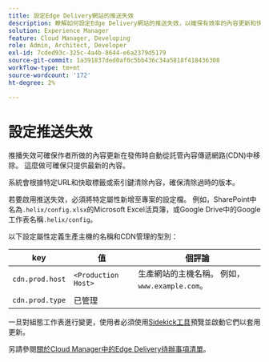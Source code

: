 ```yaml
---
title: 設定Edge Delivery網站的推送失效
description: 瞭解如何設定Edge Delivery網站的推送失效，以確保有效率的內容更新和快取控制。
solution: Experience Manager
feature: Cloud Manager, Developing
role: Admin, Architect, Developer
exl-id: 7cded93c-325c-4a4b-8644-e6a2379d5179
source-git-commit: 1a391837ded0af0c5bb436c34a5818f418436308
workflow-type: tm+mt
source-wordcount: '172'
ht-degree: 2%

---
```


# 設定推送失效

推播失效可確保作者所做的內容更新在發佈時自動從託管內容傳遞網路(CDN)中移除。 這麼做可確保只提供最新的內容。

系統會根據特定URL和快取標籤或索引鍵清除內容，確保清除過時的版本。

若要啟用推送失效，必須將特定屬性新增至專案的設定檔。 例如，SharePoint中名為`.helix/config.xlsx`的Microsoft Excel活頁簿，或Google Drive中的Google工作表名稱`.helix/config`。

以下設定屬性定義生產主機的名稱和CDN管理的型別：

| key | 值 | 個評論 |
| --- | --- | --- |
| `cdn.prod.host` | `<Production Host>` | 生產網站的主機名稱。 例如，`www.example.com`。 |
| `cdn.prod.type` | 已管理 |   |

一旦對組態工作表進行變更，使用者必須使用[Sidekick工具](/help/edge/docs/sidekick.md)預覽並啟動它們以套用更新。

另請參閱[關於Cloud Manager中的Edge Delivery待辦事項清單](/help/implementing/cloud-manager/edge-delivery/introduction-to-edge-delivery-services.md#ed-todo-list)。
